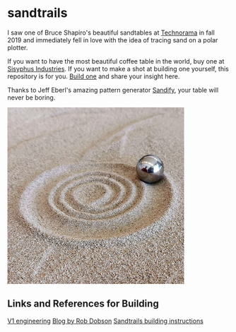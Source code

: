 # sandtrails
I saw one of Bruce Shapiro's beautiful sandtables at [Technorama](https://www.youtube.com/watch?v=rUvCmepszBg) in fall 2019 and immediately fell in love with the idea of tracing sand on a polar plotter.

If you want to have the most beautiful coffee table in the world, buy one at [Sisyphus Industries](https://sisyphus-industries.com). If you want to make a shot at building one yourself, this repository is for you. [Build one](https://ratnaweera.github.io/sandtrails/) and share your insight here.

Thanks to Jeff Eberl's amazing pattern generator [Sandify](https://sandify.org/), your table will never be boring.

![Lines in sand](assets/img/Sandtrail-spiral.jpg "Sand trails")

## Links and References for Building
[V1 engineering](https://forum.v1engineering.com/t/does-this-count-as-a-build/6037)
[Blog by Rob Dobson](https://robdobson.com/2017/02/a-line-in-the-sand/)
[Sandtrails building instructions](https://ratnaweera.github.io/sandtrails/)
